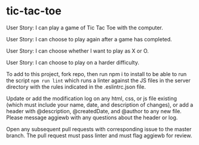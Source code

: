 # tic-tac-toe

User Story: I can play a game of Tic Tac Toe with the computer.

User Story: I can choose to play again after a game has completed.

User Story: I can choose whether I want to play as X or O.

User Story: I can choose to play on a harder difficulty.

To add to this project, fork repo, then run npm i to install to be able
to run the script `npm run lint` which runs a linter against the JS files 
in the server directory with the rules indicated in the .eslintrc.json file.

Update or add the modification log on any html, css, or js file existing 
(which must include your name, date, and description of changes), 
or add a header with @description, @createdDate, and @author to any new file.
Please message aggiewb with any questions about the header or log.

Open any subsequent pull requests with corresponding issue to the master branch. 
The pull request must pass linter and must flag aggiewb for review.